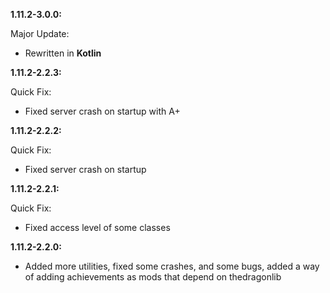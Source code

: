 **1.11.2-3.0.0:**

Major Update:

* Rewritten in **Kotlin**

**1.11.2-2.2.3:**

Quick Fix:

* Fixed server crash on startup with A+

**1.11.2-2.2.2:**

Quick Fix:

* Fixed server crash on startup

**1.11.2-2.2.1:**

Quick Fix:

* Fixed access level of some classes

**1.11.2-2.2.0:**

* Added more utilities, fixed some crashes, and some bugs, 
added a way of adding achievements as mods that depend on thedragonlib